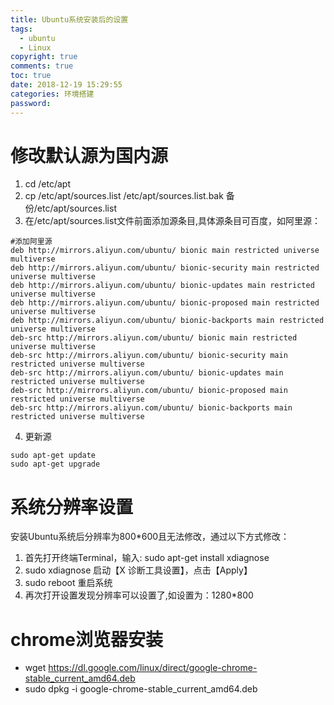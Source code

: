 ```yaml
---
title: Ubuntu系统安装后的设置
tags:
  - ubuntu
  - Linux
copyright: true
comments: true
toc: true
date: 2018-12-19 15:29:55
categories: 环境搭建
password:
---
```

# 修改默认源为国内源
1. cd /etc/apt
2. cp /etc/apt/sources.list /etc/apt/sources.list.bak   备份/etc/apt/sources.list
3. 在/etc/apt/sources.list文件前面添加源条目,具体源条目可百度，如阿里源：
~~~
#添加阿里源
deb http://mirrors.aliyun.com/ubuntu/ bionic main restricted universe multiverse
deb http://mirrors.aliyun.com/ubuntu/ bionic-security main restricted universe multiverse
deb http://mirrors.aliyun.com/ubuntu/ bionic-updates main restricted universe multiverse
deb http://mirrors.aliyun.com/ubuntu/ bionic-proposed main restricted universe multiverse
deb http://mirrors.aliyun.com/ubuntu/ bionic-backports main restricted universe multiverse
deb-src http://mirrors.aliyun.com/ubuntu/ bionic main restricted universe multiverse
deb-src http://mirrors.aliyun.com/ubuntu/ bionic-security main restricted universe multiverse
deb-src http://mirrors.aliyun.com/ubuntu/ bionic-updates main restricted universe multiverse
deb-src http://mirrors.aliyun.com/ubuntu/ bionic-proposed main restricted universe multiverse
deb-src http://mirrors.aliyun.com/ubuntu/ bionic-backports main restricted universe multiverse
~~~
4. 更新源
~~~
sudo apt-get update
sudo apt-get upgrade
~~~

# 系统分辨率设置
安装Ubuntu系统后分辨率为800*600且无法修改，通过以下方式修改：
1. 首先打开终端Terminal，输入: sudo apt-get install xdiagnose 
2. sudo xdiagnose 启动【X 诊断工具设置】，点击【Apply】
3. sudo reboot 重启系统
4. 再次打开设置发现分辨率可以设置了,如设置为：1280*800

# chrome浏览器安装
* wget https://dl.google.com/linux/direct/google-chrome-stable_current_amd64.deb
* sudo dpkg -i google-chrome-stable_current_amd64.deb 


